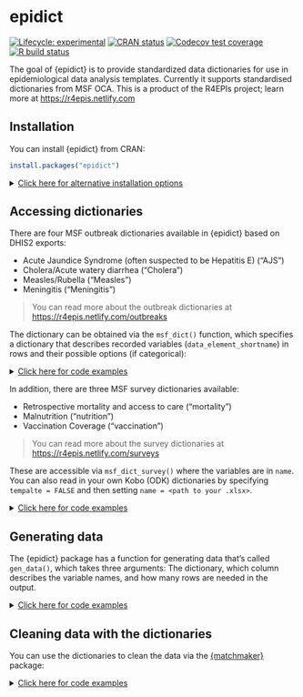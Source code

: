 epidict
================

<!-- README.md is generated from README.Rmd. Please edit that file -->
<!-- badges: start -->

[![Lifecycle:
experimental](https://img.shields.io/badge/lifecycle-experimental-orange.svg)](https://www.tidyverse.org/lifecycle/#experimental)
[![CRAN
status](https://www.r-pkg.org/badges/version/epidict)](https://CRAN.R-project.org/package=epidict)
[![Codecov test
coverage](https://codecov.io/gh/R4EPI/epidict/branch/master/graph/badge.svg)](https://codecov.io/gh/R4EPI/epidict?branch=master)
[![R build
status](https://github.com/R4EPI/epidict/workflows/R-CMD-check/badge.svg)](https://github.com/R4EPI/epidict/actions)
<!-- badges: end -->

The goal of {epidict} is to provide standardized data dictionaries for
use in epidemiological data analysis templates. Currently it supports
standardised dictionaries from MSF OCA. This is a product of the R4EPIs
project; learn more at <https://r4epis.netlify.com>

## Installation

You can install {epidict} from CRAN:

``` r
install.packages("epidict")
```

<details>
<!--
NOTE: everything inside the details tag will be collapsed and effectively
hidden from the user
-->
<summary style="text-decoration: underline">
Click here for alternative installation options
</summary>

If there is a bugfix or feature that is not yet on CRAN, you can install
it via the {drat} package:

You can install {epidict} from the R4EPI repository:

``` r
# install.packages("drat")
drat::addRepo("R4EPI")
install.packages("epidict")
```

You can also install the in-development version from GitHub using the
{remotes} package (but there’s no guarantee that it will be stable):

``` r
# install.packages("remotes")
remotes::install_github("R4EPI/epidict") 
```

</details>

## Accessing dictionaries

There are four MSF outbreak dictionaries available in {epidict} based on
DHIS2 exports:

-   Acute Jaundice Syndrome (often suspected to be Hepatitis E) (“AJS”)
-   Cholera/Acute watery diarrhea (“Cholera”)
-   Measles/Rubella (“Measles”)
-   Meningitis (“Meningitis”)

> You can read more about the outbreak dictionaries at
> <https://r4epis.netlify.com/outbreaks>

The dictionary can be obtained via the `msf_dict()` function, which
specifies a dictionary that describes recorded variables
(`data_element_shortname`) in rows and their possible options (if
categorical):

<details>
<!--
NOTE: everything inside the details tag will be collapsed and effectively
hidden from the user
-->
<summary style="text-decoration: underline">
Click here for code examples
</summary>

``` r
library("epidict")
msf_dict("AJS")
#> # A tibble: 68 x 8
#>    data_element_uid data_element_name   data_element_sho~ data_element_descript~
#>    <lgl>            <chr>               <chr>             <chr>                 
#>  1 NA               egen_044_event_fil~ event_file_type   Is the event file for~
#>  2 NA               egen_001_patient_c~ case_number       Anonymised patient nu~
#>  3 NA               egen_004_date_of_c~ date_of_consulta~ Date patient presents~
#>  4 NA               egen_022_detected_~ detected_by       How patient was ident~
#>  5 NA               egen_005_patient_f~ patient_facility~ Patient is presenting~
#>  6 NA               egen_029_msf_invol~ msf_involvement   How extensive is MSF'~
#>  7 NA               egen_008_age_years  age_years         Age of patient (in ye~
#>  8 NA               egen_009_age_months age_months        Age of patient in mon~
#>  9 NA               egen_010_age_days   age_days          Age of patient in day~
#> 10 NA               egen_011_sex        sex               Sex of patient (If Tr~
#> # ... with 58 more rows, and 4 more variables: data_element_valuetype <chr>,
#> #   data_element_formname <chr>, used_optionset_uid <chr>, options <list>
msf_dict("Cholera")
#> # A tibble: 45 x 8
#>    data_element_uid data_element_name    data_element_sho~ data_element_descrip~
#>    <chr>            <chr>                <chr>             <chr>                
#>  1 FF7d81Zy0yQ      egen_013_pregnancy_~ trimester         If pregnant, trimest~
#>  2 ADfNqpCL5kf      egen_015_exit_status exit_status       Final status of pati~
#>  3 wjCDTwXmtix      egen_064_treatment_~ treatment_facili~ Name of facility/sit~
#>  4 UUVnMdaBY5T      esym_002_dehydratio~ dehydration_leve~ Dehydration based on~
#>  5 BTZdJKpS3S5      egen_059_comments_o~ comments_on_lab_~ Any additional comme~
#>  6 bpT8T341oQG      egen_054_fluids_tre~ fluids_treatment~ What was the fluids ~
#>  7 FqPqIr5m0AQ      egen_017_time_betwe~ time_to_death     Hours between patien~
#>  8 epbKb1GczaS      esym_003_malaria_rd~ malaria_rdt_at_a~ Malaria rapid diagno~
#>  9 F04TM58HHsd      egen_020_previously~ previously_vacci~ Has the patient prev~
#> 10 CfRNuWWuTr5      egen_058_cholera_pc~ cholera_pcr_resu~ Was a PCR test for c~
#> # ... with 35 more rows, and 4 more variables: data_element_valuetype <chr>,
#> #   data_element_formname <chr>, used_optionset_uid <chr>, options <list>
msf_dict("Measles")
#> # A tibble: 52 x 8
#>    data_element_uid data_element_name    data_element_sho~ data_element_descrip~
#>    <chr>            <chr>                <chr>             <chr>                
#>  1 DE_ESYM_012      esym_012_seizures    seizure_episodes  Complication (Seizur~
#>  2 DE_EGEN_013      egen_013_pregnancy_~ trimester         If pregnant, trimest~
#>  3 DE_ESYM_014      esym_014_croup       croup             Complication (Croup)~
#>  4 DE_ESYM_002      esym_002_dehydratio~ dehydration_leve~ Dehydration based on~
#>  5 DE_EGEN_030      egen_030_residentia~ residential_stat~ Whether the patient ~
#>  6 DE_EGEN_020      egen_020_previously~ previously_vacci~ Has the patient prev~
#>  7 DE_EGEN_062      egen_062_patient_or~ patient_origin_f~ Name of village or p~
#>  8 DE_EGEN_010      egen_010_age_days    age_days          Age of patient in da~
#>  9 DE_EGEN_029      egen_029_msf_involv~ msf_involvement   How extensive is MSF~
#> 10 DE_EGEN_053      egen_053_nutrition_~ nutrition_status~ What is the nutritio~
#> # ... with 42 more rows, and 4 more variables: data_element_valuetype <chr>,
#> #   data_element_formname <chr>, used_optionset_uid <chr>, options <list>
msf_dict("Meningitis")
#> # A tibble: 53 x 8
#>    data_element_uid data_element_name    data_element_sh~ data_element_descript~
#>    <chr>            <chr>                <chr>            <chr>                 
#>  1 Ow8ss6T1tT5      esym_028_seizures_a~ seizures_at_adm~ Presenting symptoms (~
#>  2 CEEr9lcwKVG      esym_036_kernigs_br~ kernigs_brudzin~ Presenting symptoms (~
#>  3 tIe59Htd2Ba      esym_012_seizures    seizure_episodes Complication (Seizure~
#>  4 Sjms36Aj6bT      esym_023_febrile_co~ febrile_coma     Complication (Febrile~
#>  5 BTZdJKpS3S5      egen_059_comments_o~ comments_on_lab~ Any additional commen~
#>  6 wHnNEMRrS5A      esym_025_chills_at_~ chills           Presenting symptoms (~
#>  7 T3Gn8mTYu0c      esym_026_stiff_neck~ stiff_neck       Presenting symptoms (~
#>  8 JCexRYsmjmS      eobr_006_ti_sample_~ ti_result_organ~ TI sample result - or~
#>  9 myL5BYzy6zW      esym_034_coma_at_ad~ coma             Presenting symptoms (~
#> 10 AhllpMovCeu      egen_062_patient_or~ patient_origin_~ Name of village or pa~
#> # ... with 43 more rows, and 4 more variables: data_element_valuetype <chr>,
#> #   data_element_formname <chr>, used_optionset_uid <chr>, options <list>
```

</details>

In addition, there are three MSF survey dictionaries available:

-   Retrospective mortality and access to care (“mortality”)
-   Malnutrition (“nutrition”)
-   Vaccination Coverage (“vaccination”)

> You can read more about the survey dictionaries at
> <https://r4epis.netlify.com/surveys>

These are accessible via `msf_dict_survey()` where the variables are in
`name`. You can also read in your own Kobo (ODK) dictionaries by
specifying `tempalte = FALSE` and then setting
`name = <path to your .xlsx>`.

<details>
<!--
NOTE: everything inside the details tag will be collapsed and effectively
hidden from the user
-->
<summary style="text-decoration: underline">
Click here for code examples
</summary>

``` r
msf_dict_survey("Mortality")
#> # A tibble: 174 x 14
#>    type     name    label_english  label_french hint_english hint_french default
#>    <chr>    <chr>   <chr>          <chr>        <chr>        <chr>       <chr>  
#>  1 start    start   Start Time     <NA>         <NA>         <NA>        <NA>   
#>  2 end      end     End Time       <NA>         <NA>         <NA>        <NA>   
#>  3 today    today   Date of Survey <NA>         <NA>         <NA>        <NA>   
#>  4 deviceid device~ Phone Serial ~ <NA>         <NA>         <NA>        <NA>   
#>  5 date     date    Date           Date         <NA>         <NA>        today()
#>  6 integer  team_n~ Team number    Numéro d'éq~ <NA>         <NA>        <NA>   
#>  7 village  villag~ Village name   Nom du vill~ <NA>         <NA>        <NA>   
#>  8 text     villag~ Specify other  Autre, spéc~ <NA>         <NA>        <NA>   
#>  9 integer  cluste~ Cluster number Numéro de l~ <NA>         <NA>        <NA>   
#> 10 integer  househ~ Household num~ Numéro du m~ <NA>         <NA>        <NA>   
#> # ... with 164 more rows, and 7 more variables: relevant <chr>,
#> #   appearance <chr>, constraint <chr>, repeat_count <chr>, calculation <chr>,
#> #   value_type <chr>, options <list>
msf_dict_survey("Nutrition")
#> # A tibble: 27 x 14
#>    type     name  label_english label_french hint_english hint_french repeat_count
#>    <chr>    <chr> <chr>         <chr>        <chr>        <chr>       <chr>       
#>  1 start    start Start Time    <NA>         <NA>         <NA>        <NA>        
#>  2 end      end   End Time      <NA>         <NA>         <NA>        <NA>        
#>  3 today    today Date of Surv~ <NA>         <NA>         <NA>        <NA>        
#>  4 deviceid devi~ Phone Serial~ <NA>         <NA>         <NA>        <NA>        
#>  5 date     date  Date          <NA>         <NA>         <NA>        <NA>        
#>  6 integer  team~ Team number   <NA>         <NA>         <NA>        <NA>        
#>  7 village  vill~ Village name  Nom du vill~ <NA>         <NA>        <NA>        
#>  8 text     vill~ Specify other Précisez au~ <NA>         <NA>        <NA>        
#>  9 geopoint vill~ Village loca~ Localisatio~ <NA>         <NA>        <NA>        
#> 10 integer  clus~ Cluster numb~ Numéro de g~ <NA>         <NA>        <NA>        
#> # ... with 17 more rows, and 7 more variables: relevant <chr>,
#> #   calculation <lgl>, constraint <chr>, appearance <chr>, default <chr>,
#> #   value_type <chr>, options <list>
msf_dict_survey("Vaccination")
#> # A tibble: 106 x 14
#>    type     name   label_english  label_french  hint_english hint_french default
#>    <chr>    <chr>  <chr>          <chr>         <chr>        <chr>       <chr>  
#>  1 start    start  Start Time     Start Time    <NA>         <NA>        <NA>   
#>  2 end      end    End Time       End Time      <NA>         <NA>        <NA>   
#>  3 today    today  Date of Survey Date of Surv~ <NA>         <NA>        <NA>   
#>  4 deviceid devic~ Phone Serial ~ Phone Serial~ <NA>         <NA>        <NA>   
#>  5 date     date   Date           Date          <NA>         <NA>        today()
#>  6 integer  team_~ Team number    Numéro de l'~ <NA>         <NA>        <NA>   
#>  7 village  villa~ Village name   Nom du villa~ <NA>         <NA>        <NA>   
#>  8 text     villa~ Specify other  Veuillez spé~ <NA>         <NA>        <NA>   
#>  9 integer  clust~ Cluster number Numéro de la~ <NA>         <NA>        <NA>   
#> 10 integer  house~ Household num~ Numéro du mé~ <NA>         <NA>        <NA>   
#> # ... with 96 more rows, and 7 more variables: relevant <chr>,
#> #   appearance <chr>, repeat_count <chr>, constraint <chr>, calculation <chr>,
#> #   value_type <chr>, options <list>
```

</details>

## Generating data

The {epidict} package has a function for generating data that’s called
`gen_data()`, which takes three arguments: The dictionary, which column
describes the variable names, and how many rows are needed in the
output.

<details>
<!--
NOTE: everything inside the details tag will be collapsed and effectively
hidden from the user
-->
<summary style="text-decoration: underline">
Click here for code examples
</summary>

``` r
gen_data("Measles", varnames = "data_element_shortname", numcases = 100, org = "MSF")
#> # A tibble: 100 x 52
#>    seizure_episodes trimester croup dehydration_level_at_admi~ residential_stat~
#>    <fct>            <fct>     <fct> <fct>                      <fct>            
#>  1 0                3         1     SO                         3                
#>  2 1                <NA>      0     SO                         4                
#>  3 1                <NA>      1     NO                         5                
#>  4 1                <NA>      1     SE                         5                
#>  5 1                <NA>      1     SO                         2                
#>  6 0                <NA>      1     UN                         3                
#>  7 0                <NA>      1     SE                         1                
#>  8 0                <NA>      1     SO                         5                
#>  9 0                <NA>      1     SE                         4                
#> 10 0                <NA>      0     NO                         4                
#> # ... with 90 more rows, and 47 more variables: previously_vaccinated <fct>,
#> #   patient_origin_free_text <chr>, age_days <int>, msf_involvement <fct>,
#> #   nutrition_status_at_admission <fct>, fever <fct>, sex <fct>,
#> #   patient_origin <chr>, pregnancy_outcome_at_exit <fct>,
#> #   prescribed_vitamin_a <fct>, date_of_exit <date>,
#> #   date_of_consultation_admission <date>, event_file_type <fct>,
#> #   residential_status_brief <fct>, other_eye_complications <fct>, ...
gen_data("Vaccination", varnames = "name", numcases = 100, org = "MSF")
#> # A tibble: 100 x 123
#>    start end   today deviceid date       team_number village_name village_other
#>    <lgl> <lgl> <lgl> <lgl>    <date>     <lgl>       <fct>        <lgl>        
#>  1 NA    NA    NA    NA       2018-04-23 NA          village_5    NA           
#>  2 NA    NA    NA    NA       2018-01-06 NA          village_4    NA           
#>  3 NA    NA    NA    NA       2018-03-30 NA          village_6    NA           
#>  4 NA    NA    NA    NA       2018-02-09 NA          village_10   NA           
#>  5 NA    NA    NA    NA       2018-04-02 NA          village_4    NA           
#>  6 NA    NA    NA    NA       2018-01-05 NA          village_3    NA           
#>  7 NA    NA    NA    NA       2018-01-07 NA          village_4    NA           
#>  8 NA    NA    NA    NA       2018-01-11 NA          village_10   NA           
#>  9 NA    NA    NA    NA       2018-04-11 NA          village_1    NA           
#> 10 NA    NA    NA    NA       2018-01-05 NA          village_3    NA           
#> # ... with 90 more rows, and 115 more variables: cluster_number <dbl>,
#> #   household_number <int>, households_building <int>, random_hh <int>,
#> #   consent <chr>, no_consent_reason <fct>, no_consent_other <lgl>,
#> #   caretaker_relation <fct>, caretaker_other <lgl>, children_count <dbl>,
#> #   child_number <chr>, sex <fct>, date_birth <date>, age_years <int>,
#> #   age_months <int>, any_vaccine <fct>, vaccine_card <fct>, hf_records <fct>,
#> #   health_facility <lgl>, date_records_checked <date>, ...
```

</details>

## Cleaning data with the dictionaries

You can use the dictionaries to clean the data via the
[{matchmaker}](https://www.repidemicsconsortium.org/matchmaker) package:

<details>
<!--
NOTE: everything inside the details tag will be collapsed and effectively
hidden from the user
-->
<summary style="text-decoration: underline">
Click here for code examples
</summary>

``` r
library("matchmaker")
library("dplyr")

dat <- gen_data(dictionary = "Cholera", 
  varnames = "data_element_shortname",
  numcases = 20,
  org = "MSF"
)
print(dat)
#> # A tibble: 20 x 45
#>    trimester exit_status treatment_facilit~ dehydration_level~ comments_on_lab_~
#>    <fct>     <fct>       <lgl>              <fct>              <lgl>            
#>  1 <NA>      DOA         NA                 NO                 NA               
#>  2 2         DOA         NA                 NO                 NA               
#>  3 <NA>      DH          NA                 SO                 NA               
#>  4 <NA>      DD          NA                 SE                 NA               
#>  5 <NA>      DD          NA                 SE                 NA               
#>  6 <NA>      DD          NA                 SO                 NA               
#>  7 <NA>      AD          NA                 UN                 NA               
#>  8 <NA>      DD          NA                 NO                 NA               
#>  9 <NA>      LA          NA                 NO                 NA               
#> 10 <NA>      TR          NA                 NO                 NA               
#> 11 1         LA          NA                 SE                 NA               
#> 12 <NA>      TR          NA                 SE                 NA               
#> 13 <NA>      DH          NA                 SO                 NA               
#> 14 <NA>      TR          NA                 SE                 NA               
#> 15 <NA>      DOA         NA                 NO                 NA               
#> 16 <NA>      DH          NA                 SE                 NA               
#> 17 <NA>      DH          NA                 SE                 NA               
#> 18 <NA>      DH          NA                 SE                 NA               
#> 19 <NA>      LA          NA                 SE                 NA               
#> 20 <NA>      DD          NA                 SO                 NA               
#> # ... with 40 more variables: fluids_treatment_plan <fct>, time_to_death <fct>,
#> #   malaria_rdt_at_admission <fct>, previously_vaccinated <fct>,
#> #   cholera_pcr_result <fct>, iv_fluids_received_litres <int>,
#> #   patient_origin_free_text <chr>, previous_vaccine_doses_received <fct>,
#> #   age_years <int>, arrival_date_in_area_if_3m <date>, age_days <int>,
#> #   msf_involvement <fct>, date_lab_sample_taken <date>, readmission <fct>,
#> #   age_months <int>, date_of_last_vaccination <date>, case_number <chr>, ...

# We want the expanded dictionary, so we will select `compact = FALSE`
dict <- msf_dict(disease = "Cholera", 
  long    = TRUE,
  compact = FALSE,
  tibble  = TRUE
)
print(dict)
#> # A tibble: 182 x 11
#>    data_element_uid data_element_name   data_element_shor~ data_element_descrip~
#>    <chr>            <chr>               <chr>              <chr>                
#>  1 FF7d81Zy0yQ      egen_013_pregnancy~ trimester          If pregnant, trimest~
#>  2 FF7d81Zy0yQ      egen_013_pregnancy~ trimester          If pregnant, trimest~
#>  3 FF7d81Zy0yQ      egen_013_pregnancy~ trimester          If pregnant, trimest~
#>  4 ADfNqpCL5kf      egen_015_exit_stat~ exit_status        Final status of pati~
#>  5 ADfNqpCL5kf      egen_015_exit_stat~ exit_status        Final status of pati~
#>  6 ADfNqpCL5kf      egen_015_exit_stat~ exit_status        Final status of pati~
#>  7 ADfNqpCL5kf      egen_015_exit_stat~ exit_status        Final status of pati~
#>  8 ADfNqpCL5kf      egen_015_exit_stat~ exit_status        Final status of pati~
#>  9 ADfNqpCL5kf      egen_015_exit_stat~ exit_status        Final status of pati~
#> 10 wjCDTwXmtix      egen_064_treatment~ treatment_facilit~ Name of facility/sit~
#> # ... with 172 more rows, and 7 more variables: data_element_valuetype <chr>,
#> #   data_element_formname <chr>, used_optionset_uid <chr>, option_code <chr>,
#> #   option_name <chr>, option_uid <chr>, option_order_in_set <dbl>

# Now we can use matchmaker to filter the data
dat_clean <- matchmaker::match_df(dat, dict, 
  from  = "option_code",
  to    = "option_name",
  by    = "data_element_shortname",
  order = "option_order_in_set"
)
print(dat_clean)
#> # A tibble: 20 x 45
#>    trimester     exit_status  treatment_facil~ dehydration_lev~ comments_on_lab~
#>    <fct>         <fct>        <lgl>            <fct>            <lgl>           
#>  1 <NA>          Dead on arr~ NA               None             NA              
#>  2 2nd trimester Dead on arr~ NA               None             NA              
#>  3 <NA>          Discharged ~ NA               Some             NA              
#>  4 <NA>          Dead in fac~ NA               Severe           NA              
#>  5 <NA>          Dead in fac~ NA               Severe           NA              
#>  6 <NA>          Dead in fac~ NA               Some             NA              
#>  7 <NA>          Transferred~ NA               Unknown          NA              
#>  8 <NA>          Dead in fac~ NA               None             NA              
#>  9 <NA>          Left agains~ NA               None             NA              
#> 10 <NA>          Transferred~ NA               None             NA              
#> 11 1st trimester Left agains~ NA               Severe           NA              
#> 12 <NA>          Transferred~ NA               Severe           NA              
#> 13 <NA>          Discharged ~ NA               Some             NA              
#> 14 <NA>          Transferred~ NA               Severe           NA              
#> 15 <NA>          Dead on arr~ NA               None             NA              
#> 16 <NA>          Discharged ~ NA               Severe           NA              
#> 17 <NA>          Discharged ~ NA               Severe           NA              
#> 18 <NA>          Discharged ~ NA               Severe           NA              
#> 19 <NA>          Left agains~ NA               Severe           NA              
#> 20 <NA>          Dead in fac~ NA               Some             NA              
#> # ... with 40 more variables: fluids_treatment_plan <fct>, time_to_death <fct>,
#> #   malaria_rdt_at_admission <fct>, previously_vaccinated <fct>,
#> #   cholera_pcr_result <fct>, iv_fluids_received_litres <int>,
#> #   patient_origin_free_text <chr>, previous_vaccine_doses_received <fct>,
#> #   age_years <int>, arrival_date_in_area_if_3m <date>, age_days <int>,
#> #   msf_involvement <fct>, date_lab_sample_taken <date>, readmission <fct>,
#> #   age_months <int>, date_of_last_vaccination <date>, case_number <chr>, ...
```

</details>
